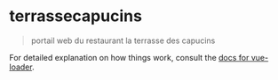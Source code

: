 # terrassecapucins

> portail web du restaurant la terrasse des capucins

For detailed explanation on how things work, consult the [docs for vue-loader](http://vuejs.github.io/vue-loader).
